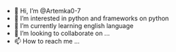 - 👋 Hi, I’m @Artemka0-7
- 👀 I’m interested in python and frameworks on python
- 🌱 I’m currently learning english language
- 💞️ I’m looking to collaborate on ...
- 📫 How to reach me ...

<!---
Artemka0-7/Artemka0-7 is a ✨ special ✨ repository because its `README.md` (this file) appears on your GitHub profile.
You can click the Preview link to take a look at your changes.
--->
